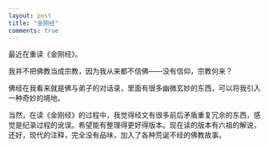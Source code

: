 ```yaml
---
layout: post
title: "金刚经"
comments: true
---
```

最近在重读《金刚经》。

我并不把佛教当成宗教，因为我从来都不信佛——没有信仰，宗教何来？

佛经在我看来就是佛与弟子的对话录，里面有很多幽微玄妙的东西，可以将我引入一种奇妙的境地。

当然，在读《金刚经》的过程中，我觉得经文有很多前后矛盾重复冗余的东西，感觉是纪录过程的讹误。希望能有整理得更好得版本。现在读的版本有六祖的解说，还好，现代的注释，完全没有品味，加入了各种荒诞不经的佛教故事。